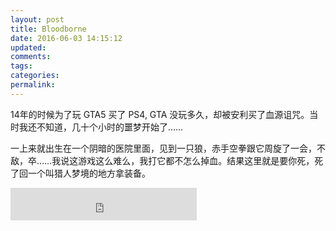 ```yaml
---
layout: post
title: Bloodborne
date: 2016-06-03 14:15:12
updated:
comments:
tags:
categories:
permalink:
---
```


14年的时候为了玩 GTA5 买了 PS4, GTA 没玩多久，却被安利买了血源诅咒。当时我还不知道，几十个小时的噩梦开始了……

一上来就出生在一个阴暗的医院里面，见到一只狼，赤手空拳跟它周旋了一会，不敌，卒……我说这游戏这么难么，我打它都不怎么掉血。结果这里就是要你死，死了回一个叫猎人梦境的地方拿装备。

<iframe frameborder="no" border="0" marginwidth="0" marginheight="0" width=298 height=52 src="http://music.163.com/outchain/player?type=2&id=407759965&auto=1&height=32"></iframe>
